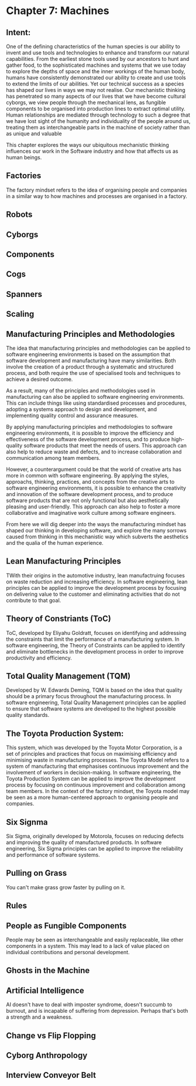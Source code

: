 # Chapter 7: Machines

## Intent:
One of the defining characteristics of the human species is our ability to invent and use tools and technologies to enhance and transform our natural capabilities.  From the earliest stone tools used by our ancestors to hunt and gather food, to the sophisticated machines and systems that we use today to explore the depths of space and the inner workings of the human body, humans have consistently demonstrated our ability to create and use tools to extend the limits of our abilities.  Yet our technical success as a species has shaped our lives in ways we may not realise.  Our mechanistic thinking has penetrated so many aspects of our lives that we have become cultural cyborgs, we view people through the mechanical lens, as fungible components to be organised into production lines to extract optimal utility.  Human relationships are mediated through technology to such a degree that we have lost sight of the humanity and individuality of the people around us, treating them as interchangeable parts in the machine of society rather than as unique and valuable

This chapter explores the ways our ubiquitous mechanistic thinking influences our work in the Software industry and how that affects us as human beings.

## Factories
The factory mindset refers to the idea of organising people and companies in a similar way to how machines and processes are organised in a factory.

## Robots


## Cyborgs

## Components

## Cogs

## Spanners

## Scaling

## Manufacturing Principles and Methodologies
The idea that manufacturing principles and methodologies can be applied to software engineering environments is based on the assumption that software development and manufacturing have many similarities.  Both involve the creation of a product through a systematic and structured process, and both require the use of specialised tools and techniques to achieve a desired outcome.

As a result, many of the principles and methodologies used in manufacturing can also be applied to software engineering environments. This can include things like using standardised processes and procedures, adopting a systems approach to design and development, and implementing quality control and assurance measures.

By applying manufacturing principles and methodologies to software engineering environments, it is possible to improve the efficiency and effectiveness of the software development process, and to produce high-quality software products that meet the needs of users. This approach can also help to reduce waste and defects, and to increase collaboration and communication among team members.

However, a counterargument could be that the world of creative arts has more in common with software engineering.  By applying the styles, approachs, thinking, practices, and concepts from the creative arts to software engineering environments, it is possible to enhance the creativity and innovation of the software development process, and to produce software products that are not only functional but also aesthetically pleasing and user-friendly.  This approach can also help to foster a more collaborative and imaginative work culture among software engineers.

From here we will dig deeper into the ways the manufacturing mindset has shaped our thinking in developing software, and explore the many sorrows caused from thinking in this mechanistic way which subverts the aesthetics and the qualia of the human experience.

## Lean Manufacturing Principles
TWith their origins in the automotive industry, lean manufactruing focuses on waste reduction and increasing efficiency.  In software engineering, lean principles can be applied to improve the development process by focusing on delivering value to the customer and eliminating activities that do not contribute to that goal.

## Theory of Constriants (ToC)
ToC, developed by Eliyahu Goldratt, focuses on identifying and addressing the constraints that limit the performance of a manufacturing system.  In software engineering, the Theory of Constraints can be applied to identify and eliminate bottlenecks in the development process in order to improve productivity and efficiency.

## Total Quality Management (TQM)
Developed by W. Edwards Deming, TQM is based on the idea that quality should be a primary focus throughout the manufacturing process.  In software engineering, Total Quality Management principles can be applied to ensure that software systems are developed to the highest possible quality standards.

## The Toyota Production System:
This system, which was developed by the Toyota Motor Corporation, is a set of principles and practices that focus on maximising efficiency and minimising waste in manufacturing processes.  The Toyota Model refers to a system of manufacturing that emphasises continuous improvement and the involvement of workers in decision-making.  In software engineering, the Toyota Production System can be applied to improve the development process by focusing on continuous improvement and collaboration among team members.  In the context of the factory mindset, the Toyota model may be seen as a more human-centered approach to organising people and companies.

## Six Signma
Six Sigma, originally developed by Motorola, focuses on reducing defects and improving the quality of manufactured products.  In software engineering, Six Sigma principles can be applied to improve the reliability and performance of software systems.

## Pulling on Grass
You can't make grass grow faster by pulling on it.

## Rules

## People as Fungible Components
People may be seen as interchangeable and easily replaceable, like other components in a system.  This may lead to a lack of value placed on individual contributions and personal development.

## Ghosts in the Machine

## Artificial Intelligence
AI doesn't have to deal with imposter syndrome, doesn't succumb to burnout, and is incapable of suffering from depression.  Perhaps that's both a strength and a weakness.

## Change vs Flip Flopping

## Cyborg Anthropology

## Interview Conveyor Belt

